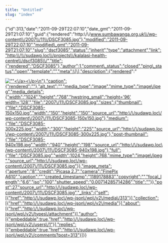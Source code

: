 ```yaml
---
title: "Untitled"
slug: "index"
---
```


{"id":313,"date":"2011-09-29T22:07:10","date\_gmt":"2011-09-29T21:07:10","guid":{"rendered":"http:\\/\\/www.sumbawanga.org.uk\\/wp-content\\/2007\\/11\\/DSCF3085.jpg"},"modified":"2011-09-29T22:07:10","modified\_gmt":"2011-09-29T21:07:10","slug":"dscf3085","status":"inherit","type":"attachment","link":"http:\\/\\/sudawp.loc\\/projects\\/kalalasi-health-centre\\/dscf3085\\/","title":{"rendered":"DSCF3085"},"author":1,"comment\_status":"closed","ping\_status":"open","template":"","meta":\[\],"description":{"rendered":"

[![\"\"](\"http:\/\/sudawp.loc\/wp-content\/2007\/11\/DSCF3085-300x225.jpg\")<\\/a><\\/p>\\n"},"caption":{"rendered":""},"alt\_text":"","media\_type":"image","mime\_type":"image\\/jpeg","media\_details":{"width":"1024","height":"768","hwstring\_small":"height='96' width='128'","file":"2007\\/11\\/DSCF3085.jpg","sizes":{"thumbnail":{"file":"DSCF3085-150x150.jpg","width":"150","height":"150","source\_url":"http:\\/\\/sudawp.loc\\/wp-content\\/2007\\/11\\/DSCF3085-150x150.jpg"},"medium":{"file":"DSCF3085-300x225.jpg","width":"300","height":"225","source\_url":"http:\\/\\/sudawp.loc\\/wp-content\\/2007\\/11\\/DSCF3085-300x225.jpg"},"post-thumbnail":{"file":"DSCF3085-940x198.jpg","width":"940","height":"198","source\_url":"http:\\/\\/sudawp.loc\\/wp-content\\/2007\\/11\\/DSCF3085-940x198.jpg"},"full":{"file":"DSCF3085.jpg","width":1024,"height":768,"mime\_type":"image\\/jpeg","source\_url":"http:\\/\\/sudawp.loc\\/wp-content\\/2007\\/11\\/DSCF3085.jpg"}},"image\_meta":{"aperture":"8","credit":"Picasa 2.7","camera":"FinePix A610","caption":"","created\_timestamp":"1189178883","copyright":"","focal\_length":"6.6","iso":"100","shutter\_speed":"0.00714285714286","title":""}},"post":27,"source\_url":"http:\\/\\/sudawp.loc\\/wp-content\\/2007\\/11\\/DSCF3085.jpg","\_links":{"self":\[{"href":"http:\\/\\/sudawp.loc\\/wp-json\\/wp\\/v2\\/media\\/313"}\],"collection":\[{"href":"http:\\/\\/sudawp.loc\\/wp-json\\/wp\\/v2\\/media"}\],"about":\[{"href":"http:\\/\\/sudawp.loc\\/wp-json\\/wp\\/v2\\/types\\/attachment"}\],"author":\[{"embeddable":true,"href":"http:\\/\\/sudawp.loc\\/wp-json\\/wp\\/v2\\/users\\/1"}\],"replies":\[{"embeddable":true,"href":"http:\\/\\/sudawp.loc\\/wp-json\\/wp\\/v2\\/comments?post=313"}\]}}](http:\/\/sudawp.loc\/wp-content\/2007\/11\/DSCF3085.jpg)
